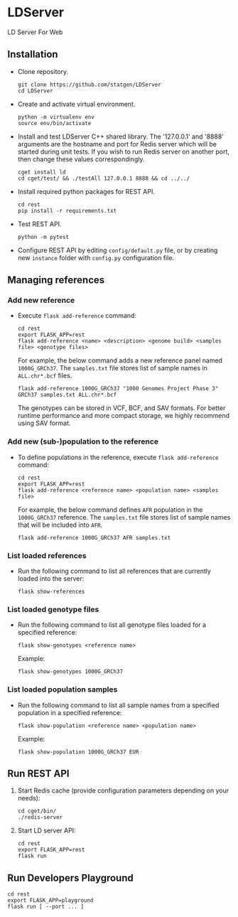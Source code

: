 # LDServer
LD Server For Web

## Installation

- Clone repository.
  ```
  git clone https://github.com/statgen/LDServer
  cd LDServer
  ```

- Create and activate virtual environment.
  ```
  python -m virtualenv env
  source env/bin/activate
  ```

- Install and test LDServer C++ shared library. The '127.0.0.1' and '8888' arguments are the hostname and port for Redis server which will be started during unit tests. If you wish to run Redis server on another port, then change these values correspondingly.
  ```
  cget install ld
  cd cget/test/ && ./testAll 127.0.0.1 8888 && cd ../../
  ```

- Install required python packages for REST API.
  ```
  cd rest
  pip install -r requirements.txt
  ```

- Test REST API.
  ```
  python -m pytest
  ```

- Configure REST API by editing `config/default.py` file, or by creating new `instance` folder with `config.py` configuration file.

## Managing references
### Add new reference
- Execute `flask add-reference` command:
   ```
   cd rest
   export FLASK_APP=rest
   flask add-reference <name> <description> <genome build> <samples file> <genotype files>
   ```
   For example, the below command adds a new reference panel named `1000G_GRCh37`. The `samples.txt` file stores list of sample names in `ALL.chr*.bcf` files. 
   ```
   flask add-reference 1000G_GRCh37 "1000 Genomes Project Phase 3" GRCh37 samples.txt ALL.chr*.bcf
   ```
   The genotypes can be stored in VCF, BCF, and SAV formats. For better runtime performance and more compact storage, we highly recommend using SAV format.
### Add new (sub-)population to the reference
- To define populations in the reference, execute `flask add-reference` command:
   ```
   cd rest
   export FLASK_APP=rest
   flask add-reference <reference name> <population name> <samples file>
   ```
   For example, the below command defines `AFR` population in the `1000G_GRCh37` reference. The `samples.txt` file stores list of sample names that will be included into `AFR`. 
   ```
   flask add-reference 1000G_GRCh37 AFR samples.txt
   ```
### List loaded references
- Run the following command to list all references that are currently loaded into the server:
  ```
  flask show-references
  ```  
### List loaded genotype files
- Run the following command to list all genotype files loaded for a specified reference:
  ```
  flask show-genotypes <reference name>
  ```
  Example:
  ```
  flask show-genotypes 1000G_GRCh37
  ```
### List loaded population samples
- Run the following command to list all sample names from a specified population in a specified reference:
  ```
  flask show-population <reference name> <population name>
  ```
  Example:
  ```
  flask show-population 1000G_GRCh37 EUR
  ```
   
## Run REST API
1. Start Redis cache (provide configuration parameters depending on your needs):
   ```
   cd cget/bin/
   ./redis-server
   ```
2. Start LD server API:
   ```
   cd rest
   export FLASK_APP=rest
   flask run
   ```

## Run Developers Playground
   ```
   cd rest
   export FLASK_APP=playground
   flask run [ --port ... ] 
   ```
